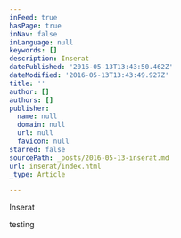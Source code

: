 ```yaml
---
inFeed: true
hasPage: true
inNav: false
inLanguage: null
keywords: []
description: Inserat
datePublished: '2016-05-13T13:43:50.462Z'
dateModified: '2016-05-13T13:43:49.927Z'
title: ''
author: []
authors: []
publisher:
  name: null
  domain: null
  url: null
  favicon: null
starred: false
sourcePath: _posts/2016-05-13-inserat.md
url: inserat/index.html
_type: Article

---
```

Inserat

testing